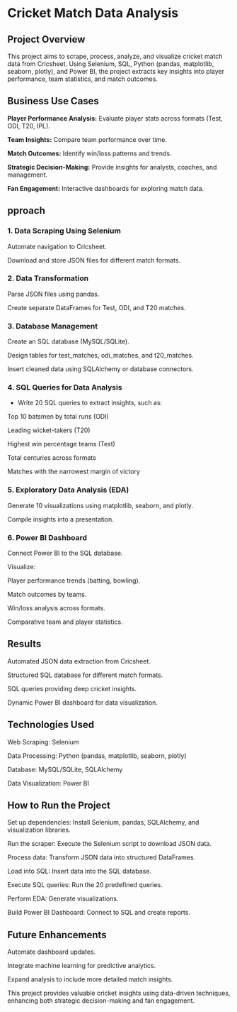 # Cricket Match Data Analysis

## Project Overview

This project aims to scrape, process, analyze, and visualize cricket match data from Cricsheet. Using Selenium, SQL, Python (pandas, matplotlib, seaborn, plotly), and Power BI, the project extracts key insights into player performance, team statistics, and match outcomes.

## Business Use Cases

**Player Performance Analysis:** Evaluate player stats across formats (Test, ODI, T20, IPL).

**Team Insights:** Compare team performance over time.

**Match Outcomes:** Identify win/loss patterns and trends.

**Strategic Decision-Making:** Provide insights for analysts, coaches, and management.

**Fan Engagement:** Interactive dashboards for exploring match data.

## pproach

### 1. Data Scraping Using Selenium

Automate navigation to Cricsheet.

Download and store JSON files for different match formats.

### 2. Data Transformation

Parse JSON files using pandas.

Create separate DataFrames for Test, ODI, and T20 matches.

### 3. Database Management

Create an SQL database (MySQL/SQLite).

Design tables for test_matches, odi_matches, and t20_matches.

Insert cleaned data using SQLAlchemy or database connectors.

### 4. SQL Queries for Data Analysis

- Write 20 SQL queries to extract insights, such as:

Top 10 batsmen by total runs (ODI)

Leading wicket-takers (T20)

Highest win percentage teams (Test)

Total centuries across formats

Matches with the narrowest margin of victory

### 5. Exploratory Data Analysis (EDA)

Generate 10 visualizations using matplotlib, seaborn, and plotly.

Compile insights into a presentation.

### 6. Power BI Dashboard

Connect Power BI to the SQL database.

Visualize:

Player performance trends (batting, bowling).

Match outcomes by teams.

Win/loss analysis across formats.

Comparative team and player statistics.

## Results

Automated JSON data extraction from Cricsheet.

Structured SQL database for different match formats.

SQL queries providing deep cricket insights.

Dynamic Power BI dashboard for data visualization.

## Technologies Used

Web Scraping: Selenium

Data Processing: Python (pandas, matplotlib, seaborn, plotly)

Database: MySQL/SQLite, SQLAlchemy

Data Visualization: Power BI

## How to Run the Project

Set up dependencies: Install Selenium, pandas, SQLAlchemy, and visualization libraries.

Run the scraper: Execute the Selenium script to download JSON data.

Process data: Transform JSON data into structured DataFrames.

Load into SQL: Insert data into the SQL database.

Execute SQL queries: Run the 20 predefined queries.

Perform EDA: Generate visualizations.

Build Power BI Dashboard: Connect to SQL and create reports.

## Future Enhancements

Automate dashboard updates.

Integrate machine learning for predictive analytics.

Expand analysis to include more detailed match insights.

This project provides valuable cricket insights using data-driven techniques, enhancing both strategic decision-making and fan engagement.